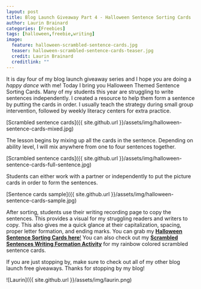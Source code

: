 ```yaml
---
layout: post
title: Blog Launch Giveaway Part 4 - Halloween Sentence Sorting Cards
author: Laurin Brainard
categories: [Freebies]
tags: [halloween,freebie,writing]
image:
  feature: halloween-scrambled-sentence-cards.jpg
  teaser: halloween-scrambled-sentence-cards-teaser.jpg
  credit: Laurin Brainard
  creditlink: ""
---
```

It is day four of my blog launch giveaway series and I hope you are doing a _happy dance_ with me! Today I bring you Halloween Themed Sentence Sorting Cards. Many of my students this year are struggling to write sentences independently. I created a resource to help them form a sentence by putting the cards in order. I usually teach the strategy during small group intervention, followed by weekly literacy centers for extra practice. 

[Scrambled sentence cards]({{ site.github.url }}/assets/img/halloween-sentence-cards-mixed.jpg)

The lesson begins by mixing up all the cards in the sentence. Depending on ability level, I will mix anywhere from one to four sentences together.

[Scrambled sentence cards]({{ site.github.url }}/assets/img/halloween-sentence-cards-full-sentence.jpg)

Students can either work with a partner or independently to put the picture cards in order to form the sentences. 

[Sentence cards sample]({{ site.github.url }}/assets/img/halloween-sentence-cards-sample.jpg)

After sorting, students use their writing recording page to copy the sentences. This provides a visual for my struggling readers and writers to copy. This also gives me a quick glance at their capitalization, spacing, proper letter formation, and ending marks. You can grab my [**Halloween Sentence Sorting Cards here**!]() You can also check out my [**Scrambled Sentences Writing Formation Activity**](http://bit.ly/2xzzjMr) for my rainbow colored scrambled sentence cards.

If you are just stopping by, make sure to check out all of my other blog launch free giveaways. Thanks for stopping by my blog!

![Laurin]({{ site.github.url }}/assets/img/laurin.png)